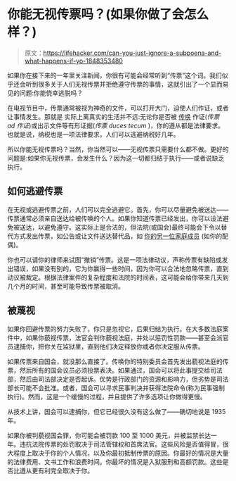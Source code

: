 # 你能无视传票吗？(如果你做了会怎么样？)

> 原文：<https://lifehacker.com/can-you-just-ignore-a-subpoena-and-what-happens-if-yo-1848353480>

如果你在接下来的一年里关注新闻，你很有可能会经常听到“传票”这个词。我们似乎还会听到很多关于人们无视传票并拒绝遵守传票的事情，这就引出了一个显而易见的问题:你能侥幸逃脱吗？



在电视节目中，传票通常被视为神奇的文件，可以打开大门，迫使人们作证，或者让事情发生。那就是 实际上离真实的生活并不远:无论你是否被 [传唤](https://www.findlaw.com/litigation/going-to-court/what-is-a-subpoena.html) 作证(*传票 ad 作证*)或出示文件等有形证据(*传票 duces tecum* )，你的遵从都是法律要求。也就是说，纳税也是一项法律要求，人们可以逃避纳税好几年。

所以你能无视传票吗？当然，你当然可以——无视传票只需要什么都不做。更好的问题是:如果你无视传票，会发生什么？因为这一切都归结于执行——或者说缺乏执行。

## **如何逃避传票**

在无视或逃避传票之前，人们可以完全逃避它。首先，你可以尽量避免被送达——传票通常必须亲自送达给被传唤的个人。如果你知道传票已经发出，你可以设法避免被送达，以避免遵守。这实际上是合法的，但法院(或国会)最终可能会下令以替代方式发出传票，如公告或让文件送达替代品，如 [你的另一位家庭成员](https://www.dtlawmd.com/avoid-being-served-legal-papers/#:~:text=Being%20served%20a%20criminal%20compliant,issued%20without%20you%20being%20present) (如你的配偶)。

你也可以请你的律师来试图“撤销”传票。这是一项法律动议，声称传票有缺陷或发出错误，如果没有别的，它为你赢得一些时间，因为你可以合法地忽略传票，直到动议被裁定。根据法律案件的复杂程度和法院的时间表，这可能会给你带来几天到几个月的时间，甚至可能导致传票被取消。

## 被蔑视

如果你回避传票的努力失败了，你只是忽视它，后果归结为执行。在大多数法庭案件中，如果你藐视传票，法官会判你藐视法庭，并处以惩罚性罚款——甚至会派官员逮捕你，把你关在监狱里，直到他们决定释放你或者你决定服从传票。

如果传票来自国会，就没那么直接了。传唤你的特别委员会首先发出藐视法庭的传票，然后所有的国会议员必须投票表决。如果通过，国会可以将此事提交给司法部，然后由司法部决定是否起诉。优势是行政部门的资源和影响力，但劣势是司法部长可能不会批准。或者，国会可以寻求民事判决并获得法院命令(称为民事强制执行)。然而，这是一个缓慢的过程，并且提供了许多选项让你做得更慢。

从技术上讲，国会可以逮捕你，但它已经很久没有这么做了——确切地说是 1935 年。

如果你被判藐视国会罪，你可能会被罚款 100 至 1000 美元，并被监禁长达一年。违抗法院传票的处罚取决于司法管辖权和首席法官。这些风险是否值得冒，很大程度上取决于你的个人情况，以及你最初抵制传票的原因。你最好的情况是大量的法律费用、文书工作和浪费时间。你最坏的情况是入狱服刑和高额罚款。这些是否比遵从更有利完全取决于你。